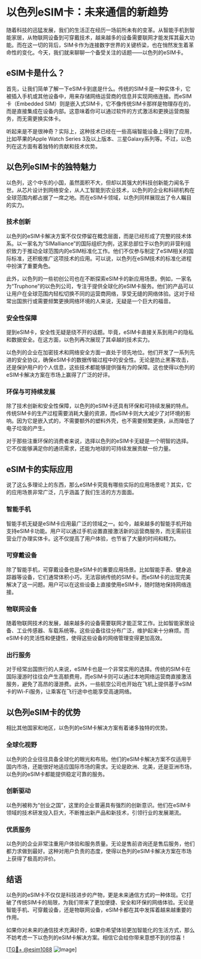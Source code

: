 # 以色列eSIM卡：未来通信的新趋势

随着科技的迅猛发展，我们的生活正在经历一场前所未有的变革。从智能手机到智能家居，从物联网设备到可穿戴技术，越来越多的设备需要联网才能发挥其最大功能。而在这一切的背后，SIM卡作为连接数字世界的关键桥梁，也在悄然发生着革命性的变化。今天，我们就来聊聊一个备受关注的话题——以色列的eSIM卡。

## eSIM卡是什么？

首先，让我们简单了解一下eSIM卡到底是什么。传统的SIM卡是一种实体卡，它被插入手机或其他设备中，用来存储网络运营商的信息并实现网络连接。而eSIM卡（Embedded SIM）则是嵌入式SIM卡，它不像传统SIM卡那样是物理存在的，而是直接集成在设备内部。这意味着你可以通过软件的方式激活和更换运营商服务，而无需更换实体卡。

听起来是不是很神奇？实际上，这种技术已经在一些高端智能设备上得到了应用，比如苹果的Apple Watch Series 3及以上版本、三星Galaxy系列等。不过，以色列在这方面有着独特的贡献和技术优势。

## 以色列eSIM卡的独特魅力

以色列，这个中东的小国，虽然面积不大，但却以其强大的科技创新能力闻名于世。从芯片设计到网络安全，从人工智能到农业技术，以色列的企业和科研机构在全球范围内都占据了一席之地。而在eSIM卡领域，以色列同样展现出了令人瞩目的实力。

### 技术创新

以色列的eSIM卡解决方案不仅仅停留在概念层面，而是已经形成了完整的技术体系。以一家名为“SIMalliance”的国际组织为例，这家总部位于以色列的非营利组织致力于推动全球范围内的eSIM标准化工作。他们不仅参与制定了eSIM相关的国际标准，还积极推广这项技术的应用。可以说，以色列在eSIM技术的标准化进程中扮演了重要角色。

此外，以色列的一些初创公司也在不断探索eSIM卡的新应用场景。例如，一家名为“Truphone”的以色列公司，专注于提供全球化的eSIM卡服务。他们的产品可以让用户在全球范围内轻松切换不同的运营商网络，享受无缝的网络体验。这对于经常出国旅行或需要频繁更换网络环境的人来说，无疑是一个巨大的福音。

### 安全性保障

提到eSIM卡，安全性无疑是绕不开的话题。毕竟，eSIM卡直接关系到用户的隐私和数据安全。在这方面，以色列再次展现了其卓越的技术实力。

以色列的企业在加密技术和网络安全方面一直处于领先地位。他们开发了一系列先进的安全协议，确保eSIM卡的数据传输过程中的安全性。无论是防止黑客攻击，还是保护用户的个人信息，这些技术都能够提供强有力的保障。这也使得以色列的eSIM卡解决方案在市场上赢得了广泛的好评。

### 环保与可持续发展

除了技术创新和安全性保障，以色列的eSIM卡还具有环保和可持续发展的特点。传统SIM卡的生产过程需要消耗大量的资源，而eSIM卡则大大减少了对环境的影响。因为它是嵌入式的，不需要额外的塑料外壳，也不需要频繁更换，从而降低了电子垃圾的产生。

对于那些注重环保的消费者来说，选择以色列的eSIM卡无疑是一个明智的选择。它不仅能够满足你的通讯需求，还能为地球的可持续发展贡献一份力量。

## eSIM卡的实际应用

说了这么多理论上的东西，那么eSIM卡究竟有哪些实际的应用场景呢？其实，它的应用场景非常广泛，几乎涵盖了我们生活的方方面面。

### 智能手机

智能手机无疑是eSIM卡应用最广泛的领域之一。如今，越来越多的智能手机开始支持eSIM卡功能。用户可以通过手机设置直接激活新的运营商服务，而无需前往营业厅办理实体卡。这不仅提高了用户体验，也节省了大量的时间和精力。

### 可穿戴设备

除了智能手机，可穿戴设备也是eSIM卡的重要应用场景。比如智能手表、健身追踪器等设备，它们通常体积小巧，无法容纳传统的SIM卡。而eSIM卡的出现完美解决了这一问题。用户可以在这些设备上直接使用eSIM卡，随时随地保持网络连接。

### 物联网设备

随着物联网技术的发展，越来越多的设备需要联网才能正常工作。比如智能家居设备、工业传感器、车载系统等。这些设备往往分布广泛，维护起来十分麻烦。而eSIM卡的灵活性和便捷性，使得这些设备的网络管理变得更加高效。

### 出行服务

对于经常出国旅行的人来说，eSIM卡也是一个非常实用的选择。传统的SIM卡在国际漫游时往往会产生高额费用，而eSIM卡则可以通过本地网络运营商直接激活服务，避免了高昂的漫游费。此外，一些航空公司也开始在飞机上提供基于eSIM卡的Wi-Fi服务，让乘客在飞行途中也能享受高速网络。

## 以色列eSIM卡的优势

相比其他国家和地区，以色列的eSIM卡解决方案有着诸多独特的优势。

### 全球化视野

以色列的企业往往具备全球化的眼光和布局。他们的eSIM卡解决方案不仅适用于国内市场，还能很好地适应国际市场的需求。无论是欧洲、北美，还是亚洲市场，以色列的eSIM卡都能提供稳定可靠的服务。

### 创新驱动

以色列被称为“创业之国”，这里的企业普遍具有强烈的创新意识。他们在eSIM卡领域的技术研发投入巨大，不断推出新产品和新技术，引领行业的发展潮流。

### 优质服务

以色列的企业非常注重用户体验和服务质量。无论是售前咨询还是售后服务，他们都力求做到最好。这种对用户负责的态度，使得以色列的eSIM卡解决方案在市场上获得了极高的评价。

## 结语

以色列的eSIM卡不仅仅是科技进步的产物，更是未来通信方式的一种体现。它打破了传统SIM卡的局限，为我们带来了更加便捷、安全和环保的网络体验。无论是智能手机、可穿戴设备，还是物联网设备，eSIM卡都在其中发挥着越来越重要的作用。

如果你对未来的通信技术充满好奇，如果你希望体验更加智能化的生活方式，那么不妨考虑一下以色列的eSIM卡解决方案。相信它会给你带来意想不到的惊喜！

[[TG💪+ @esim1088](https://t.me/s/esim1088) ![Image](https://i.postimg.cc/4NQfJmqS/Snipaste-2025-05-13-00-14-12.png)]